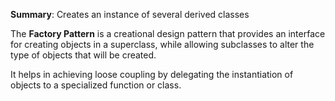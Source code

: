 **Summary**: Creates an instance of several derived classes

The **Factory Pattern** is a creational design pattern that provides an interface for creating objects in a superclass, while allowing subclasses to alter the type of objects that will be created.

It helps in achieving loose coupling by delegating the instantiation of objects to a specialized function or class.
